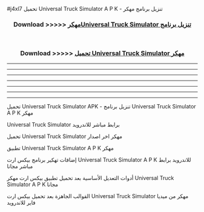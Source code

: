 #j4xl7 تحميل Universal Truck Simulator A P K - تنزيل برنامج مهكر



<div align="center">
<h3>Download >>>>> <a href="https://runaway1.web.app/?sq=Universal Truck Simulator">مهكرUniversal Truck Simulator تنزيل برنامج</a></h3><br>

<h3>Download >>>>> <a href="https://runaway1.web.app/?sq=Universal Truck Simulator">تحميل Universal Truck Simulator مهكر</a></h3>
</div>


----------------------------------------------------------

----------------------------------------------------------

----------------------------------------------------------

----------------------------------------------------------

----------------------------------------------------------

----------------------------------------------------------

----------------------------------------------------------

تحميل Universal Truck Simulator APK - تنزيل برنامج Universal Truck Simulator A P K مهكر

Universal Truck Simulator برابط مباشر للاندرويد

تحميل Universal Truck Simulator مهكر اخر اصدار

تطبيق Universal Truck Simulator A P K مهكر

إضافات تهكير برنامج بيكس ارت Universal Truck Simulator A P K للاندرويد برابط مباشر مجانا

أدوات التعديل الأساسية بعد تحميل تطبيق بيكس ارت مهكر Universal Truck Simulator A P K مجانا

القوالب الجاهزة بعد تحميل بيكس ارت Universal Truck Simulator مهكر من ميديا فاير للاندرويد


